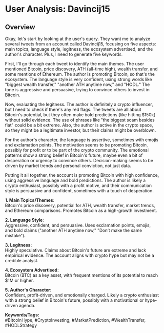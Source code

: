 # User Analysis: Davincij15

## Overview

<think>
Okay, let's start by looking at the user's query. They want me to analyze several tweets from an account called Davincij15, focusing on five aspects: main topics, language style, legitness, the ecosystem advertised, and the author's character. Plus, I need to generate five keywords.

First, I'll go through each tweet to identify the main themes. The user mentioned Bitcoin, price discovery, ATH (all-time high), wealth transfer, and some mentions of Ethereum. The author is promoting Bitcoin, so that's the ecosystem. The language style is very confident, using strong words like "biggest wealth transfer," "another ATH anytime now," and "HODL." The tone is aggressive and persuasive, trying to convince others to invest in Bitcoin.

Now, evaluating the legitness. The author is definitely a crypto influencer, but I need to check if there's any red flags. The tweets are all about Bitcoin's potential, but they often make bold predictions (like hitting $150k) without solid evidence. The use of phrases like "the biggest scam besides fiat" could be a bit extreme. Also, the author is active in the crypto space, so they might be a legitimate investor, but their claims might be overblown.

For the author's character, the language is assertive, sometimes with emojis and exclamation points. The motivation seems to be promoting Bitcoin, possibly for profit or to be part of the crypto community. The emotional patterns show a strong belief in Bitcoin's future, maybe even a bit of desperation or urgency to convince others. Decision-making seems to be driven by market trends and personal conviction, not just data.

Putting it all together, the account is promoting Bitcoin with high confidence, using aggressive language and bold predictions. The author is likely a crypto enthusiast, possibly with a profit motive, and their communication style is persuasive and confident, sometimes with a touch of desperation.
</think>

**1. Main Topics/Themes:**  
Bitcoin's price discovery, potential for ATH, wealth transfer, market trends, and Ethereum comparisons. Promotes Bitcoin as a high-growth investment.  

**2. Language Style:**  
Aggressive, confident, and persuasive. Uses exclamation points, emojis, and bold claims ("another ATH anytime now," "Don’t make the same mistake").  

**3. Legitness:**  
Highly speculative. Claims about Bitcoin's future are extreme and lack empirical evidence. The account aligns with crypto hype but may not be a credible analyst.  

**4. Ecosystem Advertised:**  
Bitcoin (BTC) as a key asset, with frequent mentions of its potential to reach $1M or higher.  

**5. Author's Character:**  
Confident, profit-driven, and emotionally charged. Likely a crypto enthusiast with a strong belief in Bitcoin's future, possibly with a motivational or hype-driven agenda.  

**Keywords/Tags:**  
#BitcoinHype, #CryptoInvesting, #MarketPrediction, #WealthTransfer, #HODLStrategy